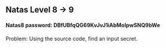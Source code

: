 ## Natas Level 8 -> 9

#### Natas8 password: DBfUBfqQG69KvJvJ1iAbMoIpwSNQ9bWe

Problem: Using the source code, find an input secret.


